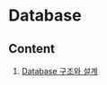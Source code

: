 # Database

## Content
1. [Database 구조와 설계](https://github.com/dh1010a/study/blob/main/cs/database/database-basic.md)
